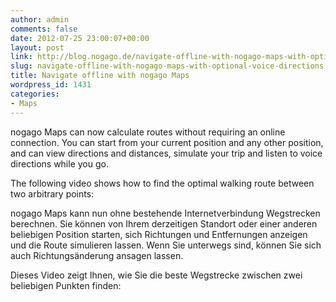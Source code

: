 ```yaml
---
author: admin
comments: false
date: 2012-07-25 23:00:07+00:00
layout: post
link: http://blog.nogago.de/navigate-offline-with-nogago-maps-with-optional-voice-directions/
slug: navigate-offline-with-nogago-maps-with-optional-voice-directions
title: Navigate offline with nogago Maps
wordpress_id: 1431
categories:
- Maps
---
```


nogago Maps can now calculate routes without requiring an online connection. You can start from your current position and any other position, and can view directions and distances, simulate your trip and listen to voice directions while you go.

The following video shows how to find the optimal walking route between two arbitrary points:

nogago Maps kann nun ohne bestehende Internetverbindung Wegstrecken berechnen. Sie können von Ihrem derzeitigen Standort oder einer anderen beliebigen Position starten, sich Richtungen und Entfernungen anzeigen und die Route simulieren lassen. Wenn Sie unterwegs sind, können Sie sich auch Richtungsänderung ansagen lassen. 

Dieses Video zeigt Ihnen, wie Sie die beste Wegstrecke zwischen zwei beliebigen Punkten finden:


